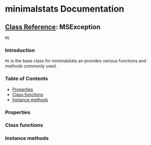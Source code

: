 # minimalstats Documentation

## [Class Reference](/classes/): MSException

`MS`
### Introduction

`MS` is the base class for minimalstats an provides various functions and methods commonly used.

### Table of Contents
* [Properties](#properties)
* [Class functions](#class-functions)
* [Instance methods](#instance-methods)

### Properties

### Class functions

### Instance methods

